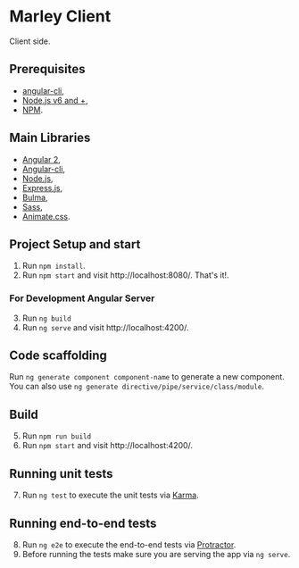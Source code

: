 # Marley Client

Client side.

## Prerequisites

* [angular-cli](https://github.com/angular/angular-cli),
* [Node.js v6 and +](https://nodejs.org/en/download/),
* [NPM](https://docs.npmjs.com/getting-started/what-is-npm).

## Main Libraries

* [Angular 2](https://angular.io/),
* [Angular-cli](https://github.com/angular/angular-cli),
* [Node.js](https://nodejs.org/en/),
* [Express.js](http://expressjs.com),
* [Bulma](http://bulma.io/),
* [Sass](http://sass-lang.com/),
* [Animate.css](https://github.com/daneden/animate.css).

## Project Setup and start

1. Run `npm install`.
2. Run `npm start` and visit http://localhost:8080/. That's it!.

### For Development Angular Server

3. Run `ng build`
4. Run `ng serve` and visit http://localhost:4200/.

## Code scaffolding

Run `ng generate component component-name` to generate a new component. You can also use `ng generate directive/pipe/service/class/module`.

## Build

5. Run `npm run build`
6. Run `npm start` and visit http://localhost:4200/.

## Running unit tests

7. Run `ng test` to execute the unit tests via [Karma](https://karma-runner.github.io).

## Running end-to-end tests

8. Run `ng e2e` to execute the end-to-end tests via [Protractor](http://www.protractortest.org/).
9. Before running the tests make sure you are serving the app via `ng serve`.
